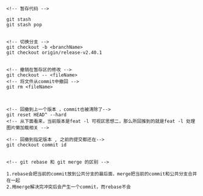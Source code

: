 <!-- 实习期间最常用的 -->
    <!-- 暂存代码 -->

    git stash                           
    git stash pop


    <!-- 切换分支 -->
    git checkout -b <branchName>
    git checkout origin/release-v2.40.1
    

    <!-- 撤销在暂存区的修改 -->
    git checkout -- <fileName>
    <!-- 将文件从commit中撤回 -->
    git rm <fileName>    



    <!-- 回撤到上一个版本 ，commit也被清除了-->
    git reset HEAD^ --hard
    <!-- 从下面看来，当前版本是feat -l 可视区思想二，那么所回推到的就是feat -l 处理图片懒加载相关 -->
<!-- 版本号有 -->
<!-- 

commit 776b95bd4b590dbbca2d269809ddfba9e6b41532 (HEAD -> master, origin/master, ttt)
Author: tangyating <tangyating@dxy.cn>
Date:   Mon Sep 26 17:08:55 2022 +0800

    feat -l 可视区思想二

commit 349e3021bd0655fcff91c1ddf348c343181015be
Author: tangyating <tangyating@dxy.cn>
Date:   Mon Sep 26 16:27:02 2022 +0800

    feat -l 处理图片懒加载相关

commit 7965aebabceaabe3eb6bae7f11ac394f1be1de61
Author: tangyating <tangyating@dxy.cn>
Date:   Mon Sep 26 15:07:37 2022 +0800

    feat -l 处理十六进制颜色

commit fee1719dee77f567f353e0a4bf814904da68d06f
Author: tangyating <tangyating@dxy.cn>
Date:   Sat Sep 24 16:01:30 2022 +0800

    解析URL的params对象
 --> 
    
    
    <!-- 回撤到指定版本 , 之前的提交都还在-->
    git checkout commit id 


    <!-- git rebase 和 git merge 的区别 -->

    1.rebase会把当前的commit放到公共分支的最后面，merge把当前的commit和公共分支合并在一起
    2.用merge解决完冲突后会产生一个commit，而rebase不会
